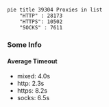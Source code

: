 
```mermaid
pie title 39304 Proxies in list
    "HTTP" : 28173
    "HTTPS": 10502
    "SOCKS" : 7611
```

### Some Info
#### Average Timeout

- mixed: 4.0s
- http: 2.3s
- https: 8.2s
- socks: 6.5s